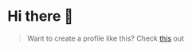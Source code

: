 # Hi there 👋

> Want to create a profile like this? Check <a href="https://www.youtube.com/watch?v=-otyb0ngsa4" target="_blank" rel="noopener noreferrer">this</a> out

<!--
**nkg29/nkg29** is a ✨ _special_ ✨ repository because its `README.md` (this file) appears on your GitHub profile.

Here are some ideas to get you started:

- 🔭 I’m currently working on ...
- 🌱 I’m currently learning ...
- 👯 I’m looking to collaborate on ...
- 🤔 I’m looking for help with ...
- 💬 Ask me about ...
- 📫 How to reach me: ...
- 😄 Pronouns: ...
- ⚡ Fun fact: ...
-->
